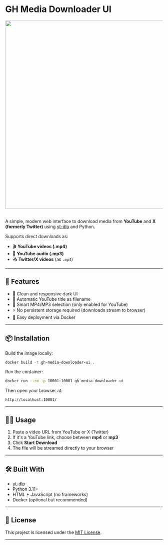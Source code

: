 # GH Media Downloader UI

<img src="https://github.com/user-attachments/assets/5d6e8808-90de-4251-88f5-2f305e77412b" width="600" height="auto">
&nbsp;

A simple, modern web interface to download media from **YouTube** and **X (formerly Twitter)** using [yt-dlp](https://github.com/yt-dlp/yt-dlp) and Python.

Supports direct downloads as:
- 🎬 **YouTube videos (.mp4)**
- 🎵 **YouTube audio (.mp3)**
- 📥 **Twitter/X videos** (as `.mp4`)

---

## 🚀 Features

- 🎯 Clean and responsive dark UI
- 🔎 Automatic YouTube title as filename
- 🧠 Smart MP4/MP3 selection (only enabled for YouTube)
- ⚡️ No persistent storage required (downloads stream to browser)
- 🐳 Easy deployment via Docker

---

## 📦 Installation

Build the image locally:
```bash
docker build -t gh-media-downloader-ui .
```

Run the container:
```bash
docker run --rm -p 10001:10001 gh-media-downloader-ui
```

Then open your browser at:
```
http://localhost:10001/
```

---

## 🧑‍💻 Usage

1. Paste a video URL from YouTube or X (Twitter)
2. If it's a YouTube link, choose between **mp4** or **mp3**
3. Click **Start Download**
4. The file will be streamed directly to your browser

---

## 🛠️ Built With

- [yt-dlp](https://github.com/yt-dlp/yt-dlp)
- Python 3.11+
- HTML + JavaScript (no frameworks)
- Docker (optional but recommended)

---

## 📝 License

This project is licensed under the [MIT License](LICENSE).

---
